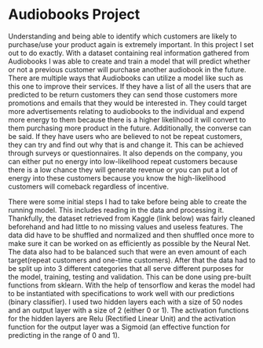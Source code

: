 # Audiobooks Project

Understanding and being able to identify which customers are likely to purchase/use your product again is extremely important. In this project I set out to do exactly. With a dataset containing real information gathered from Audiobooks I was able to create and train a model that will predict whether or not a previous customer will purchase another audiobook in the future. There are multiple ways that Audiobooks can utilize a model like such as this one to improve their services. 
If they have a list of all the users that are predicted to be return customers they can send those customers more promotions and emails that they would be interested in. They could target more advertisements relating to audiobooks to the individual and expend more energy to them because there is a higher likelihood it will convert to them purchasing more product in the future. Additionally, the converse can be said. If they have users who are believed to not be repeat customers, they can try and find out why that is and change it. This can be achieved through surveys or questionnaires. It also depends on the company, you can either put no energy into low-likelihood repeat customers because there is a low chance they will generate revenue or you can put a lot of energy into these customers because you know the high-likelihood customers will comeback regardless of incentive.

There were some initial steps I had to take before being able to create the running model. This includes reading in the data and processing it. Thankfully, the dataset retrieved from Kaggle (link below) was fairly cleaned beforehand and had little to no missing values and useless features. The data did have to be shuffled and normalized and then shuffled once more to make sure it can be worked on as efficiently as possible by the Neural Net. The data also had to be balanced such that were an even amount of each target(repeat customers and one-time customers). After that the data had to be split up into 3 different categories that all serve different purposes for the model, training, testing and validation. This can be done using pre-built functions from sklearn. With the help of tensorflow and keras the model had to be instantiated with specifications to work well with our predictions (binary classifier). I used two hidden layers each with a size of 50 nodes and an output layer with a size of 2 (either 0 or 1). The activation functions for the hidden layers are Relu (Rectified Linear Unit) and the activation function for the output layer was a Sigmoid (an effective function for predicting in the range of 0 and 1).  
